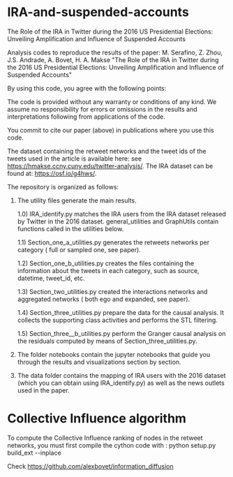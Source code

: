 # IRA-and-suspended-accounts
The Role of the IRA in Twitter during the 2016 US Presidential Elections: Unveiling Amplification and Influence of Suspended Accounts

Analysis codes to reproduce the results of the paper:
M. Serafino, Z. Zhou, J.S. Andrade, A. Bovet, H. A. Makse 
"The Role of the IRA in Twitter during the 2016 US Presidential Elections: Unveiling Amplification and Influence of Suspended Accounts"

By using this code, you agree with the following points:

The code is provided without any warranty or conditions of any kind. We assume no responsibility for errors or omissions in the results and interpretations following from applications of the code.

You commit to cite our paper (above) in publications where you use this code.

The dataset containing the retweet networks and the tweet ids of the tweets used in the article is available here: see https://hmakse.ccny.cuny.edu/twitter-analysis/.
The IRA dataset can be found at: https://osf.io/g4hws/.

The repository is organized as follows: 
1) The utility files generate the main results.
   
   1.0) IRA_identify.py matches the IRA users from the IRA dataset released by Twitter in the 2016 dataset. general_utilities and GraphUtils contain functions called in the utilities below.
   
   1.1) Section_one_a_utilities.py generates the retweets networks per category ( full or sampled one, see paper).

   1.2) Section_one_b_utilities.py creates the files containing the information about the tweets in each category, such as source, datetime, tweet_id, etc.

   1.3) Section_two_utilities.py  created the interactions networks and aggregated networks ( both ego and expanded, see paper).

   1.4) Section_three_utilities.py prepare the data for the causal analysis. It collects the  supporting class activities and performs the STL filtering.

   1.5) Section_three__b_utilities.py perform the Granger causal analysis on the residuals computed by means of Section_three_utilities.py.

   

   
2) The folder notebooks contain the jupyter notebooks that guide you through the results and visualizations section by section.

3) The data folder contains the mapping of IRA users with the 2016 dataset (which you can obtain using  IRA_identify.py) as well as the news outlets used in the paper.
   
# Collective Influence algorithm
To compute the Collective Influence ranking of nodes in the retweet networks, you must first compile the cython code with : python setup.py build_ext --inplace

Check https://github.com/alexbovet/information_diffusion

